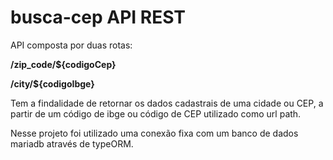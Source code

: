 # busca-cep API REST
 
 API composta por duas rotas:
 
 
 
**/zip_code/${codigoCep}**

**/city/${codigoIbge}**

 Tem a findalidade de retornar os dados cadastrais de uma cidade ou CEP, a partir de um código de ibge ou código de CEP utilizado como url path.
 

 Nesse projeto foi utilizado uma conexão fixa com um banco de dados mariadb através de typeORM.
